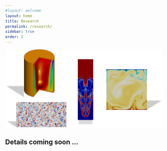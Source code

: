 ```yaml
---
#layout: welcome
layout: home
title: Research
permalink: /research/
sidebar: true
order: 2
---
```


 <img src="/assets/img/Research.png" usemap="#workmap">

 <map name="workmap">
  <area shape="rect" coords="90,0,275,250" href="/vorticity_dominated/">
  <area shape="rect" coords="2031,291,2450,1984" href="/multiphase/">
  <area shape="rect" coords="60,125,350,500" href="/geophysical/">
  <area shape="rect" coords="2830,575,3949,1697" href="/hpc/">
 </map>

## Details coming soon ...

